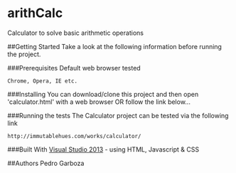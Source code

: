 # arithCalc
Calculator to solve basic arithmetic operations

##Getting Started
Take a look at the following information before running the project.

###Prerequisites
Default web browser tested
```
Chrome, Opera, IE etc.
```

###Installing
You can download/clone this project and then open 'calculator.html' with a web browser OR follow the link below... 

###Running the tests
The Calculator project can be tested via the following link
```
http://immutablehues.com/works/calculator/
```

###Built With
[Visual Studio 2013](https://msdn.microsoft.com/en-us/library/dd831853(v=vs.120).aspx) - using HTML, Javascript & CSS


##Authors
Pedro Garboza

